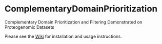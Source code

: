 # ComplementaryDomainPrioritization
Complementary Domain Prioritization and Filtering Demonstrated on Proteogenomic Datasets

Please see the [Wiki][1] for installation and usage instructions.

[1]: https://github.com/Anderson-Lab/ComplementaryDomainPrioritization/wiki
